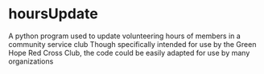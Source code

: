# hoursUpdate
A python program used to update volunteering hours of members in a community service club
Though specifically intended for use by the Green Hope Red Cross Club, the code could be easily adapted for use by many organizations
